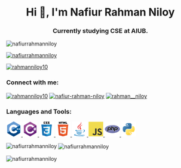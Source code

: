 <h1 align="center">Hi 👋, I'm Nafiur Rahman Niloy</h1>
<h3 align="center">Currently studying CSE at AIUB.</h3>

<p align="left"> <img src="https://komarev.com/ghpvc/?username=nafiurrahmanniloy&label=Profile%20views&color=0e75b6&style=flat" alt="nafiurrahmanniloy" /> </p>

<p align="left"> <a href="https://github.com/ryo-ma/github-profile-trophy"><img src="https://github-profile-trophy.vercel.app/?username=nafiurrahmanniloy" alt="nafiurrahmanniloy" /></a> </p>

<p align="left"> <a href="https://twitter.com/rahmanniloy10" target="blank"><img src="https://img.shields.io/twitter/follow/rahmanniloy10?logo=twitter&style=for-the-badge" alt="rahmanniloy10" /></a> </p>

<h3 align="left">Connect with me:</h3>
<p align="left">
<a href="https://twitter.com/rahmanniloy10" target="blank"><img align="center" src="https://raw.githubusercontent.com/rahuldkjain/github-profile-readme-generator/master/src/images/icons/Social/twitter.svg" alt="rahmanniloy10" height="30" width="40" /></a>
<a href="https://linkedin.com/in/nafiur-rahman-niloy" target="blank"><img align="center" src="https://raw.githubusercontent.com/rahuldkjain/github-profile-readme-generator/master/src/images/icons/Social/linked-in-alt.svg" alt="nafiur-rahman-niloy" height="30" width="40" /></a>
<a href="https://instagram.com/rahman__niloy" target="blank"><img align="center" src="https://raw.githubusercontent.com/rahuldkjain/github-profile-readme-generator/master/src/images/icons/Social/instagram.svg" alt="rahman__niloy" height="30" width="40" /></a>
</p>

<h3 align="left">Languages and Tools:</h3>
<p align="left"> <a href="https://www.w3schools.com/cpp/" target="_blank" rel="noreferrer"> <img src="https://raw.githubusercontent.com/devicons/devicon/master/icons/cplusplus/cplusplus-original.svg" alt="cplusplus" width="40" height="40"/> </a> <a href="https://www.w3schools.com/cs/" target="_blank" rel="noreferrer"> <img src="https://raw.githubusercontent.com/devicons/devicon/master/icons/csharp/csharp-original.svg" alt="csharp" width="40" height="40"/> </a> <a href="https://www.w3schools.com/css/" target="_blank" rel="noreferrer"> <img src="https://raw.githubusercontent.com/devicons/devicon/master/icons/css3/css3-original-wordmark.svg" alt="css3" width="40" height="40"/> </a> <a href="https://www.w3.org/html/" target="_blank" rel="noreferrer"> <img src="https://raw.githubusercontent.com/devicons/devicon/master/icons/html5/html5-original-wordmark.svg" alt="html5" width="40" height="40"/> </a> <a href="https://www.java.com" target="_blank" rel="noreferrer"> <img src="https://raw.githubusercontent.com/devicons/devicon/master/icons/java/java-original.svg" alt="java" width="40" height="40"/> </a> <a href="https://developer.mozilla.org/en-US/docs/Web/JavaScript" target="_blank" rel="noreferrer"> <img src="https://raw.githubusercontent.com/devicons/devicon/master/icons/javascript/javascript-original.svg" alt="javascript" width="40" height="40"/> </a> <a href="https://www.php.net" target="_blank" rel="noreferrer"> <img src="https://raw.githubusercontent.com/devicons/devicon/master/icons/php/php-original.svg" alt="php" width="40" height="40"/> </a> <a href="https://www.python.org" target="_blank" rel="noreferrer"> <img src="https://raw.githubusercontent.com/devicons/devicon/master/icons/python/python-original.svg" alt="python" width="40" height="40"/> </a> </p>

<p><img align="left" src="https://github-readme-stats.vercel.app/api/top-langs?username=nafiurrahmanniloy&show_icons=true&locale=en&layout=compact" alt="nafiurrahmanniloy" /></p>

<p>&nbsp;<img align="center" src="https://github-readme-stats.vercel.app/api?username=nafiurrahmanniloy&show_icons=true&locale=en" alt="nafiurrahmanniloy" /></p>

<p><img align="center" src="https://github-readme-streak-stats.herokuapp.com/?user=nafiurrahmanniloy&" alt="nafiurrahmanniloy" /></p>
